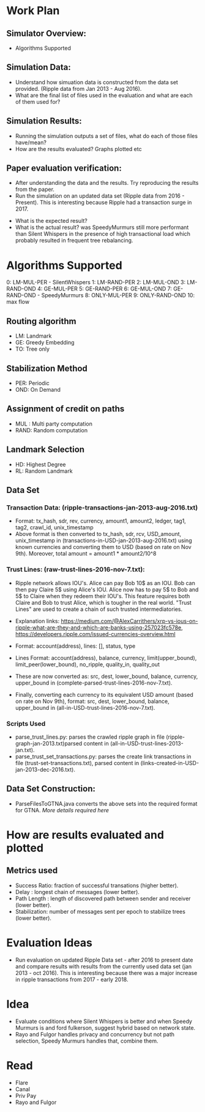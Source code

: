 # Work Plan
## Simulator Overview:
- Algorithms Supported
## Simulation Data:
- Understand how simuation data is constructed from the data set provided. (Ripple data from Jan 2013 - Aug 2016).
- What are the final list of files used in the evaluation and what are each of them used for?
## Simulation Results:
- Running the simulation outputs a set of files, what do each of those files have/mean?
- How are the results evaluated? Graphs plotted etc
## Paper evaluation verification:
- After understanding the data and the results. Try reproducing the results from the paper.
- Run the simulation on an updated data set (Ripple data from 2016 - Present). This is interesting because Ripple had a transaction surge in 2017.
* What is the expected result?
* What is the actual result? was SpeedyMurmurs still more performant than Silent Whispers in the presence of high transactional load which probably resulted in frequent tree rebalancing.


# Algorithms Supported
0:  LM-MUL-PER - SilentWhispers
1:  LM-RAND-PER
2:  LM-MUL-OND
3:  LM-RAND-OND
4:  GE-MUL-PER
5:  GE-RAND-PER
6:  GE-MUL-OND
7:  GE-RAND-OND - SpeedyMurmurs
8:  ONLY-MUL-PER
9:  ONLY-RAND-OND
10: max flow

## Routing algorithm
* LM: Landmark
* GE: Greedy Embedding
* TO: Tree only

## Stabilization Method
* PER: Periodic
* OND: On Demand

## Assignment of credit on paths
* MUL : Multi party computation
* RAND: Random computation

## Landmark Selection
* HD: Highest Degree
* RL: Random Landmark


## Data Set

### Transaction Data: (ripple-transactions-jan-2013-aug-2016.txt)
- Format: tx_hash, sdr, rev, currency, amount1, amount2, ledger, tag1, tag2, crawl_id, unix_timestamp
- Above format is then converted to tx_hash, sdr, rcv, USD_amount, unix_timestamp in (transactions-in-USD-jan-2013-aug-2016.txt) using known currencies and converting them to USD (based on rate on Nov 9th).
Moreover, total amount = amount1 * amount2/10^8

### Trust Lines: (raw-trust-lines-2016-nov-7.txt):
- Ripple network allows IOU's. Alice can pay Bob 10$ as an IOU. Bob can then pay Claire 5$ using Alice's IOU. Alice now has to pay 5$ to Bob and 5$ to Claire when they redeem their IOU's. This feature requires both Claire and Bob to trust Alice, which is tougher in the real world. "Trust Lines" are used to create a chain of such trusted intermediatories.
- Explanation links: https://medium.com/@AlexCarrithers/xrp-vs-ious-on-ripple-what-are-they-and-which-are-banks-using-257023fc578e, https://developers.ripple.com/issued-currencies-overview.html
- Format: account(address), lines: [], status, type
- Lines Format: account(address), balance, currency, limit(upper_bound), limit_peer(lower_bound), no_ripple, quality_in, quality_out

- These are now converted as: src, dest, lower_bound, balance, currency, upper_bound
in (complete-parsed-trust-lines-2016-nov-7.txt).

- Finally, converting each currency to its equivalent USD amount (based on rate on Nov 9th), format: src, dest, lower_bound, balance, upper_bound in (all-in-USD-trust-lines-2016-nov-7.txt).

### Scripts Used
- parse_trust_lines.py: parses the crawled ripple graph in file (ripple-graph-jan-2013.txt)parsed content in (all-in-USD-trust-lines-2013-jan.txt).
- parse_trust_set_transactions.py: parses the create link transactions in file (trust-set-transactions.txt), parsed content in (links-created-in-USD-jan-2013-dec-2016.txt).

## Data Set Construction:
- ParseFilesToGTNA.java converts the above sets into the required format for GTNA.
*More details required here*


# How are results evaluated and plotted
## Metrics used
- Success Ratio: fraction of successful transations (higher better).
- Delay        : longest chain of messages (lower better).
- Path Length  : length of discovered path between sender and receiver (lower better).
- Stabilization: number of messages sent per epoch to stabilize trees (lower better).







# Evaluation Ideas
- Run evaluation on updated Ripple Data set - after 2016 to present date and compare results with results from the currently used data set (jan 2013 - oct 2016). This is interesting because there was a major increase in ripple transactions from 2017 - early 2018.

# Idea
- Evaluate conditions where Silent Whispers is better and when Speedy Murmurs is and ford fulkerson, suggest hybrid based on network state.
- Rayo and Fulgor handles privacy and concurrency but not path selection, Speedy Murmurs handles that, combine them.

# Read
- Flare
- Canal
- Priv Pay
- Rayo and Fulgor
